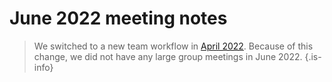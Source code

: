 # June 2022 meeting notes

> We switched to a new team workflow in [April 2022](/en/meeting-notes/2022-04). Because of this change, we did not have any large group meetings in June 2022.
{.is-info}
